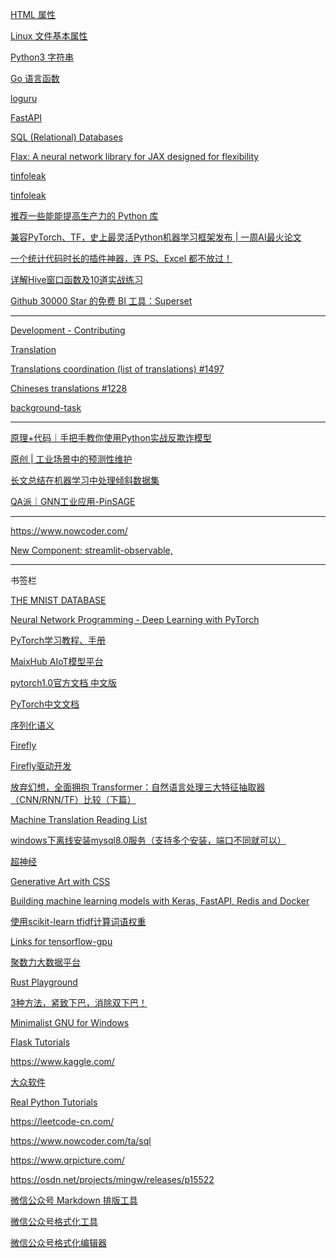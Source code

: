 [Dictionary-Of-Pentes]: https://github.com/insightglacier/Dictionary-Of-Pentesting
[mySKlearn]: https://github.com/luandeok/mySKlearn

[HTML 属性](https://www.runoob.com/html/html-attributes.html)

[Linux 文件基本属性](https://www.runoob.com/linux/linux-file-attr-permission.html)

[Python3 字符串](https://www.runoob.com/python3/python3-string.html)

[Go 语言函数](https://www.runoob.com/go/go-functions.html)

[loguru](https://loguru.readthedocs.io/en/stable/api.html)

[FastAPI](https://fastapi.tiangolo.com/it/)

[SQL (Relational) Databases](https://fastapi.tiangolo.com/tutorial/sql-databases/)

[Flax: A neural network library for JAX designed for flexibility](https://github.com/google/flax)

[tinfoleak](https://github.com/vaguileradiaz/tinfoleak#tinfoleak)

[tinfoleak](https://github.com/cyberconsultant3199/OSINT-Tinfoleak)

[推荐一些能能提高生产力的 Python 库](https://mp.weixin.qq.com/s/Bto0JpNry_onkdEBuG_5PA)

[兼容PyTorch、TF，史上最灵活Python机器学习框架发布 | 一周AI最火论文](https://mp.weixin.qq.com/s?__biz=MjM5MTQzNzU2NA==&mid=2651686268&idx=4&sn=6fe241e311448fe79c73be5b78a2afa4&chksm=bd4ca2ef8a3b2bf964e1fecf30e3f5fa7465373e90237e502702aec7f9c9056fbebd938ab6ce&scene=126&sessionid=1597720257&key=0acde1ff6de13ef49de645d4d8c402b0eb98babb729656dfe1458a06c64832f81d117600b5e5d99843c9548444740e0e4cfe2a139ddb55061736a0d36a25e9f1ece61303864a334a4a6f1ef079e76f97bc33973c434bdd9c0c59f72ea09e417cd9eb51846ed5981b3a36d3994f5b449c6c4a99b537ac0ed71b482259b63221c3&ascene=1&uin=MTE0MDQwODgw&devicetype=Windows+10+x64&version=62090529&lang=zh_CN&exportkey=AluW2QhdvyNDA%2FDCdbVZt1Y%3D&pass_ticket=4LYuldJmYbSlLCTghXfn6n%2F5JzV7NjByuYqVKw%2F3wBA%3D)

[一个统计代码时长的插件神器，连 PS、Excel 都不放过！](https://mp.weixin.qq.com/s?__biz=MzI4MjI1MTI0Mw==&mid=2247484666&idx=1&sn=cb1fe3fd16ecb464ab052a5768b5db3b&chksm=eb9d9e7edcea176857c04d686508ea9961560d66f874334b535bf6e7c527f9e0d2428e612587&xtrack=1&scene=90&subscene=93&sessionid=1598758620&clicktime=1598758958&enterid=1598758958&ascene=56&devicetype=android-29&version=27001237&nettype=cmnet&abtest_cookie=AAACAA%3D%3D&lang=zh_CN&exportkey=Aof16eGW5k09%2FjX6JgHaVRc%3D&pass_ticket=YNsmm3hqEKKblUV7SwDx5loRE1VQo21iB%2BxXgxL74ns%3D&wx_header=1)

[详解Hive窗口函数及10道实战练习](https://mp.weixin.qq.com/s?__biz=Mzg3NjI4OTg1Mw==&mid=2247487618&idx=1&sn=02092575063cec99dde671b5d29cd6a5&chksm=cf35dad0f84253c6c6c162ac994f811a440e01e8a38cb7f2a57a8fe774b0d25fada40479fd1a&xtrack=1&scene=90&subscene=93&sessionid=1598754485&clicktime=1598755005&enterid=1598755005&ascene=56&devicetype=android-29&version=27001235&nettype=WIFI&abtest_cookie=AAACAA%3D%3D&lang=zh_CN&exportkey=Ara4QRFCiqGS9ryFHUgYmkY%3D&pass_ticket=hEhSNBCGtjRb2BrfppMuuJ8WQlg83QLRrb4Jr7fTkT8%3D&wx_header=1)

[Github 30000 Star 的免费 BI 工具：Superset](https://mp.weixin.qq.com/s?__biz=MzIzNzA4NDk3Nw==&mid=2457740568&idx=2&sn=d301badf1ecf3ad6edb414649a0bbc30&chksm=ff448d46c83304500109fc896119ddbee563b59ee14102e6f49c53de7a9047992d28eb1819d5&xtrack=1&scene=90&subscene=93&sessionid=1598589151&clicktime=1598589572&enterid=1598589572&ascene=56&devicetype=android-29&version=27001235&nettype=cmnet&abtest_cookie=AAACAA%3D%3D&lang=zh_CN&exportkey=AtVHUEkQwpgIIqOZWpKgKP4%3D&pass_ticket=TODYhd0YMD89aryeTLV4w4m3ruUI%2BzkPrnKJ5NJkUd4%3D&wx_header=1)

---



[Development - Contributing](https://fastapi.tiangolo.com/contributing/#existing-language)

[Translation](https://github.com/tiangolo/fastapi/issues)

[Translations coordination (list of translations) #1497](https://github.com/tiangolo/fastapi/issues/1497)

[Chineses translations #1228](https://github.com/tiangolo/fastapi/issues/1228)

[background-task](https://fastapi.tiangolo.com/tutorial/background-tasks/)

---





[原理+代码｜手把手教你使用Python实战反欺诈模型](https://mp.weixin.qq.com/s?__biz=MzI1MTE2ODg4MA==&mid=2650074349&idx=1&sn=7f98ef0e77e5f96ba1e3affd45825404&chksm=f1f75df2c680d4e4d6a2ab222af59a892e4a4496b98735a7a2fce419b0849b865d9b2f4f4de0&xtrack=1&scene=90&subscene=93&sessionid=1597054804&clicktime=1597054980&enterid=1597054980&ascene=56&devicetype=android-29&version=2700113b&nettype=cmnet&abtest_cookie=AAACAA%3D%3D&lang=zh_CN&exportkey=AuwqEMnZHL0bZRHYfNzlV8w%3D&pass_ticket=YwFVnbLv9ErcM9kMW79PKJGOpaNjbE3%2FfzBpuACeOII%3D&wx_header=1)

[原创 | 工业场景中的预测性维护](https://mp.weixin.qq.com/s?__biz=MzI1MjQ2OTQ3Ng==&mid=2247510344&idx=1&sn=d155862f154774ec96c5f11f7e513d7d&chksm=e9e1a0c3de9629d5357c312a42289b7612508c0d5cde7a81412a410db082d1f7e547c6be2e57&scene=126&sessionid=1597803485&key=af1bfbb7845d3a49bd3e5620c2bdac06926339fd4a43c5ab43b1b3c8f3b5ee81381b33fa7c5f87d353c44898904ef080759b366b6cb90b00278835dd3c779e2fb7138e2bc4c75793686c24d008aa691c8529875916ed3dadcf9c695959f2677f5dfe9418f0fb3707ac14e73a61507252332297d7d5c20b9058b51f8351ce43ea&ascene=1&uin=MTE0MDQwODgw&devicetype=Windows+10+x64&version=62090529&lang=zh_CN&exportkey=AjCzasWZDtnP%2FEKqIybZnY8%3D&pass_ticket=0czA90DIJJsnybz4D8lQmEHuL%2F6u3CqPRC1kCas7M5k%3D)

[长文总结在机器学习中处理倾斜数据集](https://mp.weixin.qq.com/s?__biz=MzIzMDA1MTM3Mg==&mid=2653095608&idx=1&sn=38c229940b3b9cf89e4b0b31957218f5&chksm=f36efdfbc41974ede646651969bef699d7c45658bdc674990a387f152b7eed35204287e2d521&scene=126&sessionid=1597366137&key=0435f968a7170d17a5b4197261e1e8bbf9f81744d1c5b500c2554f2271205a2e3c80b52243efb545718fcf3730d35c1ee53d420969e7d82e5f42b1157ab04be78210deaffd1783051a0814020829a43dcfb0b81f54fe81aa0e789fa9a4d93f38bfb8720ad97be0d395c67f1f26af59ad5766ae04f4c34e4eb5cb554d9a34083c&ascene=1&uin=MTE0MDQwODgw&devicetype=Windows+10+x64&version=62090529&lang=zh_CN&exportkey=AmN8a6t%2F00DjqjJAiYKGq64%3D&pass_ticket=wbbofgqwWjQ8P0Mk6SnLF9hLn9VpG4f8dSzMPIV7Rrg%3D)

[QA派｜GNN工业应用-PinSAGE](https://mp.weixin.qq.com/s?__biz=MzIyNDY5NjEzNQ==&mid=2247485396&idx=2&sn=439602708f03e1e10c510ac9aee1185a&chksm=e80a45fcdf7dccea88c369b8528ad19ffa5f6920824098ce7a4cc00f0fb529b788a117267e17&scene=126&sessionid=1598277659&key=af1bfbb7845d3a49830b0573deed992020f6994a77525947968994c38fc99e649807493070d45cc9727915b01c21ec54b6505f22b39887bdd96392a65a9e1656701af617538a1cc03c31e7e83a3da3d08756398cec423429ca0ecbc435a0ada05a28b2ee254f0390bf5bb6f177ba4ae5dd3bdf5ac5c547e8bc97b87fdaf9f4c0&ascene=1&uin=MTE0MDQwODgw&devicetype=Windows+10+x64&version=62090529&lang=zh_CN&exportkey=AjNlxObishJVSgNz86Q%2FsXs%3D&pass_ticket=8YdBQ8Wi5DDwfXgSt%2FG2%2Fe2jCHtgP6u%2F%2BcmBFZs68v4%3D)

---



https://www.nowcoder.com/

[New Component: streamlit-observable,](https://discuss.streamlit.io/t/new-component-streamlit-observable-a-new-way-to-embed-observable-notebooks/5291)

---

书签栏

[THE MNIST DATABASE](http://yann.lecun.com/exdb/mnist/)

[Neural Network Programming - Deep Learning with PyTorch](https://deeplizard.com/learn/video/v5cngxo4mIg)

[PyTorch学习教程、手册](https://github.com/INTERMT/Awesome-PyTorch-Chinese)

[MaixHub AIoT模型平台](https://www.maixhub.com/)

[pytorch1.0官方文档 中文版](https://github.com/fendouai/pytorch1.0-cn)

[PyTorch中文文档](https://pytorch-cn.readthedocs.io/zh/latest/)

[序列化语义](https://pytorch-cn.readthedocs.io/zh/latest/notes/serialization/)

[Firefly](http://www.t-firefly.com/)

[Firefly驱动开发](http://wiki.t-firefly.com/zh_CN/Core-3399pro-JD4/driver_development.html)

[放弃幻想，全面拥抱 Transformer：自然语言处理三大特征抽取器（CNN/RNN/TF）比较（下篇）](https://www.leiphone.com/news/201902/fRHKKOZuS3wldH0o.html)

[Machine Translation Reading List](https://github.com/THUNLP-MT/MT-Reading-List)

[windows下离线安装mysql8.0服务（支持多个安装，端口不同就可以）](https://www.cnblogs.com/zhaokejin/p/10752877.html)

[超神经](https://hyper.ai/)

[Generative Art with CSS](https://generative-art-with-css.commons.host/)

[Building machine learning models with Keras, FastAPI, Redis and Docker](https://morioh.com/p/4e37a3a1ab3d)

[使用scikit-learn tfidf计算词语权重](https://blog.csdn.net/levy_cui/article/details/77962768)

[Links for tensorflow-gpu](https://pypi.tuna.tsinghua.edu.cn/simple/tensorflow-gpu/)

[聚数力大数据平台](http://dataju.cn/Dataju/web/home)

[Rust Playground](https://play.rust-lang.org/)

[3种方法，紧致下巴，消除双下巴！](https://baijiahao.baidu.com/s?id=1603758758197962098&wfr=spider&for=pc)

[Minimalist GNU for Windows](http://www.mingw.org/wiki/Getting_Started)

[Flask Tutorials](https://realpython.com/tutorials/flask/)

https://www.kaggle.com/

[大众软件](http://www.popsoft.com/)

[Real Python Tutorials](https://realpython.com/)

https://leetcode-cn.com/

https://www.nowcoder.com/ta/sql

https://www.qrpicture.com/

https://osdn.net/projects/mingw/releases/p15522

[微信公众号 Markdown 排版工具](https://www.flyzy2005.cn/tools/online-markdown/)

[微信公众号格式化工具](http://blog.didispace.com/tools/online-markdown/)

[微信公众号格式化编辑器](https://lab.lyric.im/wxformat/#)

